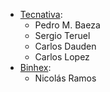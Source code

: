 - [Tecnativa](https://www.tecnativa.com):
  - Pedro M. Baeza
  - Sergio Teruel
  - Carlos Dauden
  - Carlos Lopez
- [Binhex](https://www.binhex.cloud):
  - Nicolás Ramos
